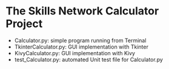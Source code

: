 # The Skills Network Calculator Project
  - Calculator.py: simple program running from Terminal
  - TkinterCalculator.py: GUI implementation with Tkinter
  - KivyCalculator.py: GUI implementation with Kivy
  - test_Calculator.py: automated Unit test file for Calculator.py
